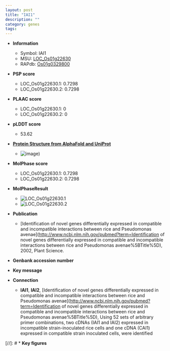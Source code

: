 ```yaml
---
layout: post
title: "IAI1"
description: ""
category: genes
tags: 
---
```


* **Information**  
    + Symbol: IAI1  
    + MSU: [LOC_Os01g22630](http://rice.plantbiology.msu.edu/cgi-bin/ORF_infopage.cgi?orf=LOC_Os01g22630)  
    + RAPdb: [Os01g0329800](http://rapdb.dna.affrc.go.jp/viewer/gbrowse_details/irgsp1?name=Os01g0329800)  

* **PSP score**  
    + LOC_Os01g22630.1: 0.7298 
    + LOC_Os01g22630.2: 0.7298 

* **PLAAC score**  
    + LOC_Os01g22630.1: 0 
    + LOC_Os01g22630.2: 0 

* **pLDDT score**
    + 53.62

* **[Protein Structure from AlphaFold and UniProt](https://www.uniprot.org/uniprotkb/Q5ZDR1/entry#structure)**
    + ![image](https://ricepsp.github.io/images/Q5/AF-Q5ZDR1-F1.png))

* **MolPhase score**
    + LOC_Os01g22630.1: 0.7298
    + LOC_Os01g22630.2: 0.7298

* **MolPhaseResult**
    + ![LOC_Os01g22630.1](https://ricepsp.github.io/pictures/LOC_Os01g/LOC_Os01g22630.1.png)
    + ![LOC_Os01g22630.2](https://ricepsp.github.io/pictures/LOC_Os01g/LOC_Os01g22630.2.png)

* **Publication**  
    + [Identification of novel genes differentially expressed in compatible and incompatible interactions between rice and Pseudomonas avenae](http://www.ncbi.nlm.nih.gov/pubmed?term=Identification of novel genes differentially expressed in compatible and incompatible interactions between rice and Pseudomonas avenae%5BTitle%5D), 2002, Plant Science.

* **Genbank accession number**  

* **Key message**  

* **Connection**  
    + __IAI1__, __IAI2__, [Identification of novel genes differentially expressed in compatible and incompatible interactions between rice and Pseudomonas avenae](http://www.ncbi.nlm.nih.gov/pubmed?term=Identification of novel genes differentially expressed in compatible and incompatible interactions between rice and Pseudomonas avenae%5BTitle%5D), Using 52 sets of arbitrary primer combinations, two cDNAs (IAI1 and IAI2) expressed in incompatible strain-inoculated rice cells and one cDNA (CAI1) expressed in compatible strain inoculated cells, were identified

[//]: # * **Key figures**  


